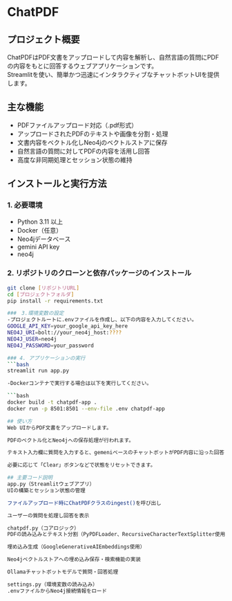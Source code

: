 # ChatPDF
## プロジェクト概要  
ChatPDFはPDF文書をアップロードして内容を解析し、自然言語の質問にPDFの内容をもとに回答するウェブアプリケーションです。  
Streamlitを使い、簡単かつ迅速にインタラクティブなチャットボットUIを提供します。

## 主な機能  
- PDFファイルアップロード対応（.pdf形式）  
- アップロードされたPDFのテキストや画像を分割・処理  
- 文書内容をベクトル化しNeo4jのベクトルストアに保存  
- 自然言語の質問に対してPDFの内容を活用し回答  
- 高度な非同期処理とセッション状態の維持  

## インストールと実行方法

### 1. 必要環境  
- Python 3.11  以上
- Docker（任意）  
- Neo4jデータベース
- gemini API key
- neo4j

### 2. リポジトリのクローンと依存パッケージのインストール  
```bash
git clone [リポジトリURL]
cd [プロジェクトフォルダ]
pip install -r requirements.txt

###　3.環境変数の設定
-プロジェクトルートに.envファイルを作成し、以下の内容を入力してください。
GOOGLE_API_KEY=your_google_api_key_here
NEO4J_URI=bolt://your_neo4j_host:????
NEO4J_USER=neo4j
NEO4J_PASSWORD=your_password

### 4. アプリケーションの実行
```bash
streamlit run app.py

-Dockerコンテナで実行する場合は以下を実行してください。

```bash
docker build -t chatpdf-app .
docker run -p 8501:8501 --env-file .env chatpdf-app

## 使い方
Web UIからPDF文書をアップロードします。

PDFのベクトル化とNeo4jへの保存処理が行われます。

テキスト入力欄に質問を入力すると、gemeniベースのチャットボットがPDF内容に沿った回答をします。

必要に応じて「Clear」ボタンなどで状態をリセットできます。

## 主要コード説明
app.py（Streamlitウェブアプリ）
UIの構築とセッション状態の管理

ファイルアップロード時にChatPDFクラスのingest()を呼び出し

ユーザーの質問を処理し回答を表示

chatpdf.py（コアロジック）
PDFの読み込みとテキスト分割（PyPDFLoader、RecursiveCharacterTextSplitter使用）

埋め込み生成（GoogleGenerativeAIEmbeddings使用）

Neo4jベクトルストアへの埋め込み保存・検索機能の実装

Ollamaチャットボットモデルで質問・回答処理

settings.py（環境変数の読み込み）
.envファイルからNeo4j接続情報をロード
